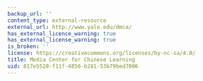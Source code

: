 ```yaml
---
backup_url: ''
content_type: external-resource
external_url: http://www.yale.edu/dmca/
has_external_licence_warning: true
has_external_license_warning: true
is_broken: ''
license: https://creativecommons.org/licenses/by-nc-sa/4.0/
title: Media Center for Chinese Learning
uid: 817e5528-f11f-4856-b281-53b79bed7086
---
```

